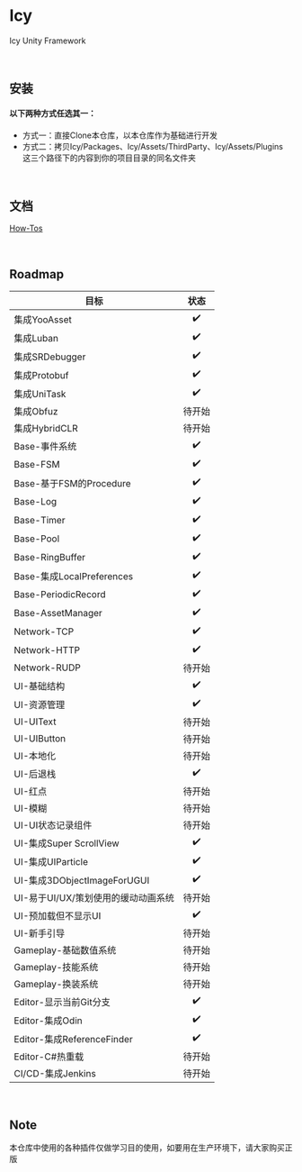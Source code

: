 # Icy
Icy Unity Framework

&nbsp;

## 安装

#### 以下两种方式任选其一：
* 方式一：直接Clone本仓库，以本仓库作为基础进行开发
* 方式二：拷贝Icy/Packages、Icy/Assets/ThirdParty、Icy/Assets/Plugins 这三个路径下的内容到你的项目目录的同名文件夹

&nbsp;

## 文档
[How-Tos](https://github.com/ProgramForFun/Icy/wiki/How%E2%80%90tos)

&nbsp;

## Roadmap
|目标|状态|
|---|:---:|
|集成YooAsset|✔️|
|集成Luban|✔️|
|集成SRDebugger|✔️|
|集成Protobuf|✔️|
|集成UniTask|✔️|
|集成Obfuz|待开始|
|集成HybridCLR|待开始|
|Base-事件系统|✔️|
|Base-FSM|✔️|
|Base-基于FSM的Procedure|✔️|
|Base-Log|✔️|
|Base-Timer|✔️|
|Base-Pool|✔️|
|Base-RingBuffer|✔️|
|Base-集成LocalPreferences|✔️|
|Base-PeriodicRecord|✔️|
|Base-AssetManager|✔️|
|Network-TCP|✔️|
|Network-HTTP|✔️|
|Network-RUDP|待开始|
|UI-基础结构|✔️|
|UI-资源管理|✔️|
|UI-UIText|待开始|
|UI-UIButton|待开始|
|UI-本地化|待开始|
|UI-后退栈|✔️|
|UI-红点|待开始|
|UI-模糊|待开始|
|UI-UI状态记录组件|待开始|
|UI-集成Super ScrollView|✔️|
|UI-集成UIParticle|✔️|
|UI-集成3DObjectImageForUGUI|✔️|
|UI-易于UI/UX/策划使用的缓动动画系统|待开始|
|UI-预加载但不显示UI|✔️|
|UI-新手引导|待开始|
|Gameplay-基础数值系统|待开始|
|Gameplay-技能系统|待开始|
|Gameplay-换装系统|待开始|
|Editor-显示当前Git分支|✔️|
|Editor-集成Odin|✔️|
|Editor-集成ReferenceFinder|✔️|
|Editor-C#热重载|待开始|
|CI/CD-集成Jenkins|待开始|

&nbsp;

## Note
本仓库中使用的各种插件仅做学习目的使用，如要用在生产环境下，请大家购买正版
